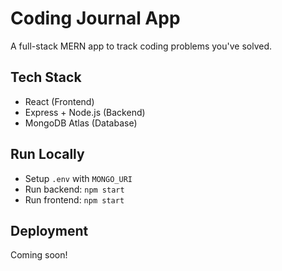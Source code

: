 # Coding Journal App

A full-stack MERN app to track coding problems you've solved.

## Tech Stack
- React (Frontend)
- Express + Node.js (Backend)
- MongoDB Atlas (Database)

## Run Locally
- Setup `.env` with `MONGO_URI`
- Run backend: `npm start`
- Run frontend: `npm start`

## Deployment
Coming soon!
